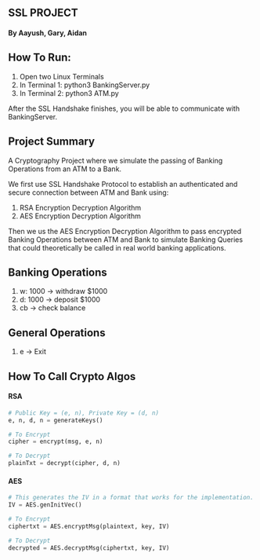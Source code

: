 ## SSL PROJECT
#### By Aayush, Gary, Aidan

## How To Run:
1. Open two Linux Terminals
2. In Terminal 1: python3 BankingServer.py
3. In Terminal 2: python3 ATM.py

After the SSL Handshake finishes, you will be able to communicate with BankingServer.

## Project Summary
A Cryptography Project where we simulate the passing of Banking Operations from an ATM to a Bank.

We first use SSL Handshake Protocol to establish an authenticated and secure connection between ATM and Bank using:
1. RSA Encryption Decryption Algorithm
2. AES Encryption Decryption Algorithm

Then we us the AES Encryption Decryption Algorithm to pass encrypted Banking Operations between ATM and Bank to simulate
Banking Queries that could theoretically be called in real world banking applications. 

## Banking Operations
1. w: 1000 -> withdraw $1000<br>
2. d: 1000 -> deposit $1000<br>
3. cb -> check balance

## General Operations
1. e -> Exit

## How To Call Crypto Algos
#### RSA
```python
# Public Key = (e, n), Private Key = (d, n)
e, n, d, n = generateKeys()

# To Encrypt
cipher = encrypt(msg, e, n)

# To Decrypt
plainTxt = decrypt(cipher, d, n)
```
#### AES
```python
# This generates the IV in a format that works for the implementation.
IV = AES.genInitVec()

# To Encrypt
ciphertxt = AES.encryptMsg(plaintext, key, IV)

# To Decrypt
decrypted = AES.decryptMsg(ciphertxt, key, IV)
```
